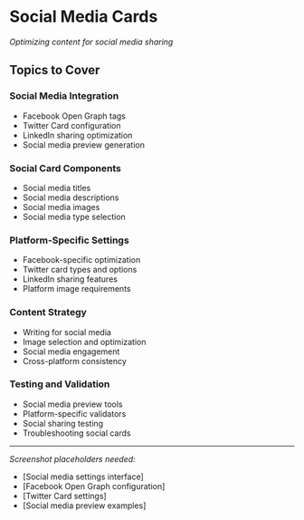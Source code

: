 # Social Media Cards

*Optimizing content for social media sharing*

## Topics to Cover

### Social Media Integration
- Facebook Open Graph tags
- Twitter Card configuration
- LinkedIn sharing optimization
- Social media preview generation

### Social Card Components
- Social media titles
- Social media descriptions
- Social media images
- Social media type selection

### Platform-Specific Settings
- Facebook-specific optimization
- Twitter card types and options
- LinkedIn sharing features
- Platform image requirements

### Content Strategy
- Writing for social media
- Image selection and optimization
- Social media engagement
- Cross-platform consistency

### Testing and Validation
- Social media preview tools
- Platform-specific validators
- Social sharing testing
- Troubleshooting social cards

---

*Screenshot placeholders needed:*
- [Social media settings interface]
- [Facebook Open Graph configuration]
- [Twitter Card settings]
- [Social media preview examples]